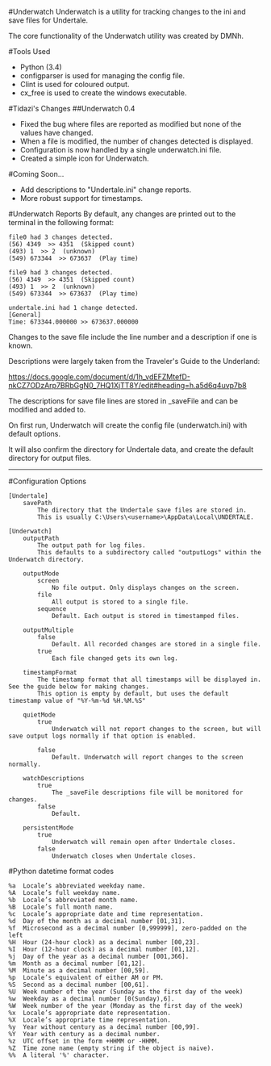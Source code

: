 #Underwatch
Underwatch is a utility for tracking changes to the ini and save files for Undertale.

The core functionality of the Underwatch utility was created by DMNh.

#Tools Used
* Python (3.4)
* configparser is used for managing the config file.
* Clint is used for coloured output.
* cx_free is used to create the windows executable.


#Tidazi's Changes
##Underwatch 0.4
* Fixed the bug where files are reported as modified but none of the values have changed.
* When a file is modified, the number of changes detected is displayed.
* Configuration is now handled by a single underwatch.ini file.
* Created a simple icon for Underwatch.

	

#Coming Soon...
* Add descriptions to "Undertale.ini" change reports.
* More robust support for timestamps.


#Underwatch Reports
By default, any changes are printed out to the terminal in the following format:

	file0 had 3 changes detected.
	(56) 4349  >> 4351  (Skipped count)
	(493) 1  >> 2  (unknown)
	(549) 673344  >> 673637  (Play time)

	file9 had 3 changes detected.
	(56) 4349  >> 4351  (Skipped count)
	(493) 1  >> 2  (unknown)
	(549) 673344  >> 673637  (Play time)

	undertale.ini had 1 change detected.
	[General]
	Time: 673344.000000 >> 673637.000000


Changes to the save file include the line number and a description if one is known.

Descriptions were largely taken from the Traveler's Guide to the Underland:

https://docs.google.com/document/d/1h_vdEFZMtefD-nkCZ7ODzArp7BRbGgN0_7HQ1XjTT8Y/edit#heading=h.a5d6q4uvp7b8


The descriptions for save file lines are stored in _saveFile and can be modified and added to.

On first run, Underwatch will create the config file (underwatch.ini) with default options.

It will also confirm the directory for Undertale data, and create the default directory for output files.

-----

#Configuration Options

	[Undertale]
		savePath 
			The directory that the Undertale save files are stored in.
			This is usually C:\Users\<username>\AppData\Local\UNDERTALE.

	[Underwatch]
		outputPath
			The output path for log files.
			This defaults to a subdirectory called "outputLogs" within the Underwatch directory.

		outputMode
			screen
				No file output. Only displays changes on the screen.
			file
				All output is stored to a single file.
			sequence
				Default. Each output is stored in timestamped files.
		
		outputMultiple
			false
				Default. All recorded changes are stored in a single file.
			true
				Each file changed gets its own log.
		
		timestampFormat
			The timestamp format that all timestamps will be displayed in. See the guide below for making changes.
			This option is empty by default, but uses the default timestamp value of "%Y-%m-%d %H.%M.%S"
		
		quietMode
			true
				Underwatch will not report changes to the screen, but will save output logs normally if that option is enabled.
			
			false
				Default. Underwatch will report changes to the screen normally. 
		
		watchDescriptions
			true
				The _saveFile descriptions file will be monitored for changes.
			false
				Default.
		
		persistentMode
			true
				Underwatch will remain open after Undertale closes.
			false
				Underwatch closes when Undertale closes.
	

#Python datetime format codes

    %a  Locale’s abbreviated weekday name.
    %A  Locale’s full weekday name.      
    %b  Locale’s abbreviated month name.     
    %B  Locale’s full month name.
    %c  Locale’s appropriate date and time representation.   
    %d  Day of the month as a decimal number [01,31].    
    %f  Microsecond as a decimal number [0,999999], zero-padded on the left
    %H  Hour (24-hour clock) as a decimal number [00,23].    
    %I  Hour (12-hour clock) as a decimal number [01,12].    
    %j  Day of the year as a decimal number [001,366].   
    %m  Month as a decimal number [01,12].   
    %M  Minute as a decimal number [00,59].      
    %p  Locale’s equivalent of either AM or PM.
    %S  Second as a decimal number [00,61].
    %U  Week number of the year (Sunday as the first day of the week)
    %w  Weekday as a decimal number [0(Sunday),6].   
    %W  Week number of the year (Monday as the first day of the week)
    %x  Locale’s appropriate date representation.    
    %X  Locale’s appropriate time representation.    
    %y  Year without century as a decimal number [00,99].    
    %Y  Year with century as a decimal number.   
    %z  UTC offset in the form +HHMM or -HHMM.
    %Z  Time zone name (empty string if the object is naive).    
    %%  A literal '%' character.
